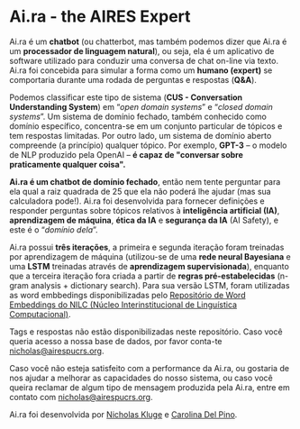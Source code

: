 # Ai.ra - the AIRES Expert

Ai.ra é um **chatbot** (ou chatterbot, mas também podemos dizer que Ai.ra é um **processador de linguagem natural**), ou seja, ela é um aplicativo de software utilizado para conduzir uma conversa de chat on-line via texto. Ai.ra foi concebida para simular a forma como um **humano (expert)** se comportaria durante uma rodada de perguntas e respostas (**Q&A**). 

Podemos classificar este tipo de sistema (**CUS - Conversation Understanding System**) em “*open domain systems*” e “*closed domain systems*”. Um sistema de domínio fechado, também conhecido como domínio específico, concentra-se em um conjunto particular de tópicos e tem respostas limitadas. Por outro lado, um sistema de domínio aberto compreende (a princípio) qualquer tópico. Por exemplo, **GPT-3** – o modelo de NLP produzido pela OpenAI – **é capaz de "conversar sobre praticamente qualquer coisa".** 

**Ai.ra é um chatbot de domínio fechado**, então nem tente perguntar para ela qual a raiz quadrada de 25 que ela não poderá lhe ajudar (mas sua calculadora pode!). Ai.ra foi desenvolvida para fornecer definições e responder perguntas sobre tópicos relativos à **inteligência artificial (IA)**, **aprendizagem de máquina**, **ética da IA** e **segurança da IA** (AI Safety), e este é o “*domínio dela*”. 

Ai.ra possui **três iterações**, a primeira e segunda iteração foram treinadas por aprendizagem de máquina (utilizou-se de uma **rede neural Bayesiana** e uma **LSTM**  treinadas através de **aprendizagem supervisionada**), enquanto que a terceira iteração fora criada a partir de **regras pré-estabelecidas** (n-gram analysis + dictionary search). Para sua versão LSTM, foram utilizadas as word embbedings disponibilizadas pelo
[Repositório de Word Embeddings do NILC (Núcleo Interinstitucional de Linguística Computacional)](http://nilc.icmc.usp.br/nilc/index.php/repositorio-de-word-embeddings-do-nilc).

Tags e respostas não estão disponibilizadas neste repositório. Caso você queria acesso a nossa base de dados, por favor conta-te [nicholas@airespucrs.org](mailto:nicholas@airespucrs.org).

Caso você não esteja satisfeito com a performance da Ai.ra, ou gostaria de nos ajudar a melhorar as capacidades do nosso sistema, ou caso você queira reclamar de algum tipo de mensagem produzida pela Ai.ra, entre em contato com [nicholas@airespucrs.org](mailto:nicholas@airespucrs.org). 

Ai.ra foi desenvolvida por [Nicholas Kluge](https://www.researchgate.net/profile/Nicholas-Correa-2) e [Carolina Del Pino](http://lattes.cnpq.br/6291330432531578).